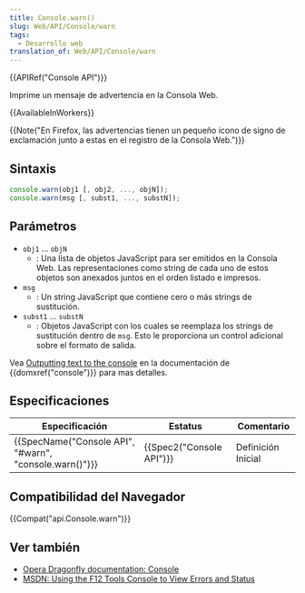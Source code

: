 ```yaml
---
title: Console.warn()
slug: Web/API/Console/warn
tags:
  - Desarrollo web
translation_of: Web/API/Console/warn
---
```

{{APIRef("Console API")}}

Imprime un mensaje de advertencia en la Consola Web.

{{AvailableInWorkers}}

{{Note("En Firefox, las advertencias tienen un pequeño icono de signo de exclamación junto a estas en el registro de la Consola Web.")}}

## Sintaxis

```js
console.warn(obj1 [, obj2, ..., objN]);
console.warn(msg [, subst1, ..., substN]);
```

## Parámetros

- `obj1` ... `objN`
  - : Una lista de objetos JavaScript para ser emitidos en la Consola Web. Las representaciones como string de cada uno de estos objetos son anexados juntos en el orden listado e impresos.
- `msg`
  - : Un string JavaScript que contiene cero o más strings de sustitución.
- `subst1` ... `substN`
  - : Objetos JavaScript con los cuales se reemplaza los strings de sustitución dentro de `msg`. Esto le proporciona un control adicional sobre el formato de salida.

Vea [Outputting text to the console](/es/docs/Web/API/console#Outputting_text_to_the_console) en la documentación de {{domxref("console")}} para mas detalles.

## Especificaciones

| Especificación                                                           | Estatus                          | Comentario         |
| ------------------------------------------------------------------------ | -------------------------------- | ------------------ |
| {{SpecName("Console API", "#warn", "console.warn()")}} | {{Spec2("Console API")}} | Definición Inicial |

## Compatibilidad del Navegador

{{Compat("api.Console.warn")}}

## Ver también

- [Opera Dragonfly documentation: Console](http://www.opera.com/dragonfly/documentation/console/)
- [MSDN: Using the F12 Tools Console to View Errors and Status](http://msdn.microsoft.com/library/gg589530)
